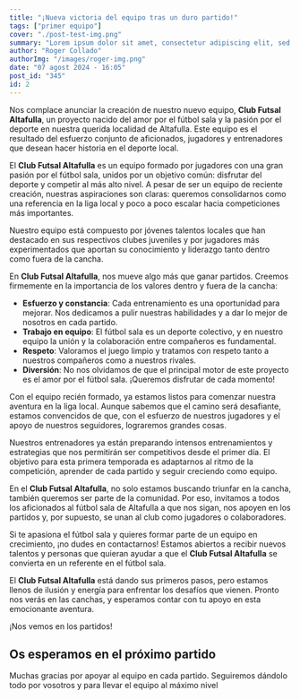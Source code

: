 ```yaml
---
title: "¡Nueva victoria del equipo tras un duro partido!"
tags: ["primer equipo"]
cover: "./post-test-img.png"
summary: "Lorem ipsum dolor sit amet, consectetur adipiscing elit, sed do eiusmod t.."
author: "Roger Collado"
authorImg: "/images/roger-img.png"
date: "07 agost 2024 - 16:05"
post_id: "345"
id: 2
---
```


Nos complace anunciar la creación de nuestro nuevo equipo, **Club Futsal Altafulla**, un proyecto nacido del amor por el fútbol sala y la pasión por el deporte en nuestra querida localidad de Altafulla. Este equipo es el resultado del esfuerzo conjunto de aficionados, jugadores y entrenadores que desean hacer historia en el deporte local.

El **Club Futsal Altafulla** es un equipo formado por jugadores con una gran pasión por el fútbol sala, unidos por un objetivo común: disfrutar del deporte y competir al más alto nivel. A pesar de ser un equipo de reciente creación, nuestras aspiraciones son claras: queremos consolidarnos como una referencia en la liga local y poco a poco escalar hacia competiciones más importantes.

Nuestro equipo está compuesto por jóvenes talentos locales que han destacado en sus respectivos clubes juveniles y por jugadores más experimentados que aportan su conocimiento y liderazgo tanto dentro como fuera de la cancha.

En **Club Futsal Altafulla**, nos mueve algo más que ganar partidos. Creemos firmemente en la importancia de los valores dentro y fuera de la cancha:

- **Esfuerzo y constancia**: Cada entrenamiento es una oportunidad para mejorar. Nos dedicamos a pulir nuestras habilidades y a dar lo mejor de nosotros en cada partido.
- **Trabajo en equipo**: El fútbol sala es un deporte colectivo, y en nuestro equipo la unión y la colaboración entre compañeros es fundamental.
- **Respeto**: Valoramos el juego limpio y tratamos con respeto tanto a nuestros compañeros como a nuestros rivales.
- **Diversión**: No nos olvidamos de que el principal motor de este proyecto es el amor por el fútbol sala. ¡Queremos disfrutar de cada momento!

Con el equipo recién formado, ya estamos listos para comenzar nuestra aventura en la liga local. Aunque sabemos que el camino será desafiante, estamos convencidos de que, con el esfuerzo de nuestros jugadores y el apoyo de nuestros seguidores, lograremos grandes cosas.

Nuestros entrenadores ya están preparando intensos entrenamientos y estrategias que nos permitirán ser competitivos desde el primer día. El objetivo para esta primera temporada es adaptarnos al ritmo de la competición, aprender de cada partido y seguir creciendo como equipo.

En el **Club Futsal Altafulla**, no solo estamos buscando triunfar en la cancha, también queremos ser parte de la comunidad. Por eso, invitamos a todos los aficionados al fútbol sala de Altafulla a que nos sigan, nos apoyen en los partidos y, por supuesto, se unan al club como jugadores o colaboradores.

Si te apasiona el fútbol sala y quieres formar parte de un equipo en crecimiento, ¡no dudes en contactarnos! Estamos abiertos a recibir nuevos talentos y personas que quieran ayudar a que el **Club Futsal Altafulla** se convierta en un referente en el fútbol sala.

El **Club Futsal Altafulla** está dando sus primeros pasos, pero estamos llenos de ilusión y energía para enfrentar los desafíos que vienen. Pronto nos verás en las canchas, y esperamos contar con tu apoyo en esta emocionante aventura.

¡Nos vemos en los partidos!

## Os esperamos en el próximo partido

Muchas gracias por apoyar al equipo en cada partido. Seguiremos dándolo todo por vosotros y para llevar el equipo al máximo nivel
